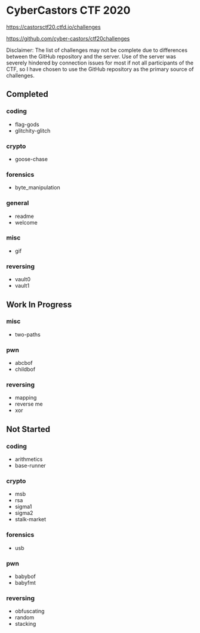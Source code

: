 # CyberCastors CTF 2020

https://castorsctf20.ctfd.io/challenges

https://github.com/cyber-castors/ctf20challenges

Disclaimer:
The list of challenges may not be complete due to differences between the GitHub repository and the server.
Use of the server was severely hindered by connection issues for most if not all participants of the CTF, so I have chosen to use the GitHub repository as the primary source of challenges.

## Completed

### coding

 - flag-gods
 - glitchity-glitch

### crypto

 - goose-chase

### forensics

 - byte_manipulation

### general

 - readme
 - welcome

### misc

 - gif

### reversing

 - vault0
 - vault1

## Work In Progress

### misc

 - two-paths

### pwn

 - abcbof
 - childbof

### reversing

 - mapping
 - reverse me
 - xor

## Not Started

### coding

 - arithmetics
 - base-runner

### crypto

 - msb
 - rsa
 - sigma1
 - sigma2
 - stalk-market

### forensics

 - usb

### pwn

 - babybof
 - babyfmt

### reversing

 - obfuscating
 - random
 - stacking

